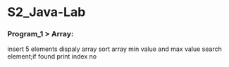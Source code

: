 # S2_Java-Lab
### Program_1 > Array:
  insert 5 elements
  dispaly array
  sort array
  min value and max value
  search element;if found print index no
